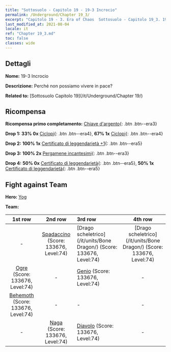 ```yaml
---
title: "Sottosuolo - Capitolo 19 - 19-3 Incrocio"
permalink: /Underground/Chapter 19_3/
excerpt: "Capitolo 19 - 3. Era of Chaos  Sottosuolo - Capitolo 19_3. 19-3 Incrocio"
last_modified_at: 2021-08-04
locale: it
ref: "Chapter 19_3.md"
toc: false
classes: wide
---
```


## Dettagli

 **Nome:** 19-3 Incrocio

 **Descrizione:** Perché non possiamo vivere in pace?

 **Related to:** [Sottosuolo Capitolo 19](/it/Underground/Chapter 19/)

## Ricompensa

 **Ricompensa primo completamento:** [Chiave d'argento](/ItemsIT/con_693/){: .btn .btn--era3}

 **Drop 1:** **33% 0x** [Ciclopi](/ItemsIT/unt_222/){: .btn .btn--era4}, **67% 1x** [Ciclopi](/ItemsIT/unt_222/){: .btn .btn--era4}

 **Drop 2:** **100% 1x** [Certificato di leggendarietà +1](/ItemsIT/mat_74/){: .btn .btn--era5}

 **Drop 3:** **100% 2x** [Pergamene incantesimi](/ItemsIT/con_694/){: .btn .btn--era3}

 **Drop 4:** **50% 0x** [Certificato di leggendarietà](/ItemsIT/mat_67/){: .btn .btn--era5}, **50% 1x** [Certificato di leggendarietà](/ItemsIT/mat_67/){: .btn .btn--era5}


## Fight against Team
 **Hero:** [Yog](/it/heroes/Yog/)

 **Team:**


  | 1st row | 2nd row | 3rd row | 4th row |
  |:----:|:----:|:----|:----:|
  | - | [Spadaccino](/it/units/Swordsman/) (Score: 133676, Level:74)  | [Drago scheletrico](/it/units/Bone Dragon/) (Score: 133676, Level:74)  | [Drago scheletrico](/it/units/Bone Dragon/) (Score: 133676, Level:74)  |
  | [Ogre](/it/units/Ogre/) (Score: 133676, Level:74)  | - | [Genio](/it/units/Genie/) (Score: 133676, Level:74)  | - |
  | [Behemoth](/it/units/Behemoth/) (Score: 133676, Level:74)  | - | - | - |
  | - | [Naga](/it/units/Naga/) (Score: 133676, Level:74)  | [Diavolo](/it/units/Devil/) (Score: 133676, Level:74)  | - |


